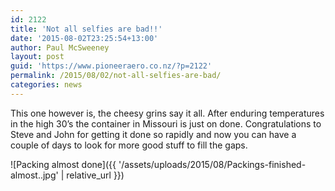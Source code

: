 ```yaml
---
id: 2122
title: 'Not all selfies are bad!!'
date: '2015-08-02T23:25:54+13:00'
author: Paul McSweeney
layout: post
guid: 'https://www.pioneeraero.co.nz/?p=2122'
permalink: /2015/08/02/not-all-selfies-are-bad/
categories: news
---
```


This one however is, the cheesy grins say it all. After enduring temperatures in the high 30’s the container in Missouri is just on done. Congratulations to Steve and John for getting it done so rapidly and now you can have a couple of days to look for more good stuff to fill the gaps.

![Packing almost done]({{ '/assets/uploads/2015/08/Packings-finished-almost..jpg' | relative_url }})
